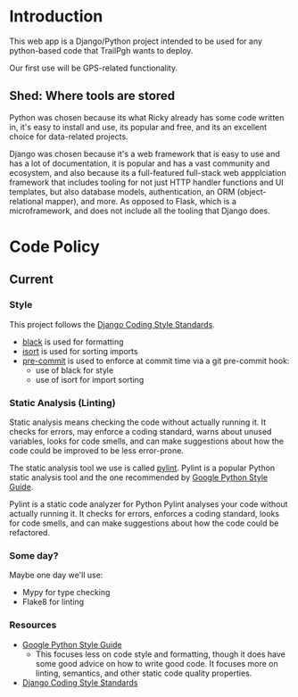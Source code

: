# Introduction

This web app is a Django/Python project intended to be used for 
any python-based code that TrailPgh wants to deploy.

Our first use will be GPS-related functionality.


## Shed: Where tools are stored

Python was chosen because its what Ricky already has some 
code written in, it's easy to install and use, its popular and free,
and its an excellent choice for data-related projects.

Django was chosen because it's a web framework that is easy to 
use and has a lot of documentation, it is popular and has a vast
community and ecosystem, and also because its a full-featured full-stack
web appplciation framework that includes tooling for not just HTTP handler
functions and UI templates, but also database models, authentication, an
ORM (object-relational mapper), and more. As opposed to Flask, which is a 
microframework, and does not include all the tooling that Django does.

# Code Policy

## Current

### Style

This project follows the 
[Django Coding Style Standards](https://docs.djangoproject.com/en/dev/internals/contributing/writing-code/coding-style/).
* [black](https://pypi.org/project/black/) is used for formatting
* [isort](https://pypi.org/project/isort/) is used for sorting imports
* [pre-commit](https://pypi.org/project/pre-commit/) is used to enforce at commit time via a git pre-commit hook:
  * use of black for style
  * use of isort for import sorting

### Static Analysis (Linting)

Static analysis means checking the code without actually running it.
It checks for errors, may enforce a coding standard,
warns about unused variables,
looks for code smells,
and can make suggestions about how the code could be improved to be
less error-prone.

The static analysis tool we use is called [pylint](https://pypi.org/project/pylint/).
Pylint is a popular Python static analysis tool and the one recommended by
[Google Python Style Guide](https://google.github.io/styleguide/pyguide.html).

Pylint is a static code analyzer for Python
Pylint analyses your code without actually running it. It checks for errors, 
enforces a coding standard, looks for code smells, and can make suggestions about how
the code could be refactored.

### Some day?

Maybe one day we'll use:
* Mypy for type checking
* Flake8 for linting

### Resources

* [Google Python Style Guide](https://google.github.io/styleguide/pyguide.html)
  * This focuses less on code style and formatting, though it does have some 
good advice on how to write good code. It focuses more on linting, semantics, 
and other static code quality properties.
* [Django Coding Style Standards](https://docs.djangoproject.com/en/dev/internals/contributing/writing-code/coding-style/)

